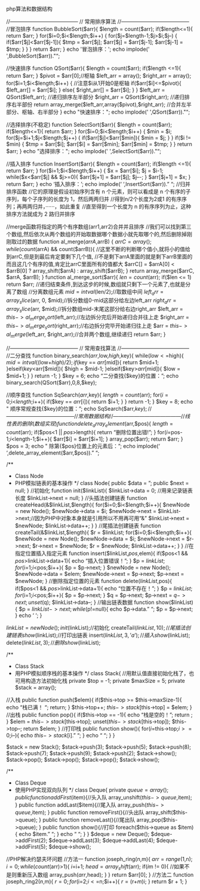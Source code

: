 php算法和数据结构

//—————————————
// 常用排序算法
//—————————————
//冒泡排序
function BubbleSort($arr){
    $length = count($arr);
    if($length<=1){ return $arr; } 
    for($i=0;$i<$length;$i++)
    { 
      for($j=$length-1;$j>$i;$j–)
      {
        if($arr[$j]<$arr[$j-1]){ 
          $tmp = $arr[$j]; 
          $arr[$j] = $arr[$j-1]; 
          $arr[$j-1] = $tmp; 
          } 
        } 
   } 
     return $arr; 
  } 
  echo '冒泡排序：'; 
  echo implode(' ',BubbleSort($arr))."“;

//快速排序
function QSort($arr){
  $length = count($arr);
  if($length <=1){ return $arr; } 
  $pivot = $arr[0];//枢轴 
  $left_arr = array(); 
  $right_arr = array(); 
  for($i=1;$i<$length;$i++)
  { //注意$i从1开始0是枢轴 
    if($arr[$i]<=$pivot){ $left_arr[] = $arr[$i]; }
    else{ $right_arr[] = $arr[$i]; } 
  } 
  $left_arr = QSort($left_arr);
  //递归排序左半部分 
  $right_arr = QSort($right_arr);
  //递归排序右半部份 
  return array_merge($left_arr,array($pivot),$right_arr);
  //合并左半部分、枢轴、右半部分 
} 
echo "快速排序："; 
echo implode(' ',QSort($arr))."“;

//选择排序(不稳定)
function SelectSort($arr){
  $length = count($arr);
  if($length<=1){ return $arr; } 
  for($i=0;$i<$length;$i++)
  { 
    $min = $i; 
    for($j=$i+1;$j<$length;$j++)
    { 
      if($arr[$j]<$arr[$min]){ $min = $j; } 
    } 
    if($i != $min)
    { 
      $tmp = $arr[$i]; 
      $arr[$i] = $arr[$min]; 
      $arr[$min] = $tmp; 
    } 
  } 
  return $arr; 
} 
echo "选择排序："; 
echo implode(' ',SelectSort($arr))."“;

//插入排序
function InsertSort($arr){
  $length = count($arr);
  if($length <=1){ return $arr; } 
  for($i=1;$i<$length;$i++)
  { 
    $x = $arr[$i]; 
    $j = $i-1; 
    while($x<$arr[$j] && $j>=0){
      $arr[$j+1] = $arr[$j];
      $j–-;
    }
  $arr[$j+1] = $x;
  }
  return $arr;
}
echo ‘插入排序：’;
echo implode(‘ ‘,InsertSort($arr)).”
“;
//归并排序函数
//它的原理是假设初始序列含有 n 个元素，则可以看成是 n 个有序的子序列，每个子序列的长度为 1，然后两两归并
//得到n/2个长度为2或1 的有序序列；再两两归并，······，如此重复
//直至得到一个长度为 n 的有序序列为止，这种排序方法就成为 2 路归并排序

//merge函数将指定的两个有序数组(arr1,arr2)合并并且排序
//我们可以找到第三个数组,然后依次从两个数组的开始取数据哪个数据小就先取哪个的,然后删除掉刚刚取过的数据
function al_merge($arrA,$arrB)
{
    $arrC = array();
    while(count($arrA) && count($arrB)){
        //这里不断的判断哪个值小,就将小的值给到arrC,但是到最后肯定要剩下几个值,
        //不是剩下arrA里面的就是剩下arrB里面的而且这几个有序的值,肯定比arrC里面所有的值都大
        $arrC[] = $arrA[0] < $arrB[0] ? array_shift($arrA) : array_shift($arrB);
    }
    return array_merge($arrC, $arrA, $arrB);
}
function al_merge_sort($arr){
    $len = count($arr);
    if($len <= 1) return $arr;
    //递归结束条件,到达这步的时候,数组就只剩下一个元素了,也就是分离了数组
    //分离数组元素
    $mid = intval($len/2);//取数组中间
    $left_arr = array_slice($arr, 0, $mid);//拆分数组0-mid这部分给左边left_arr
    $right_arr = array_slice($arr, $mid);//拆分数组mid-末尾这部分给右边right_arr
    $left_arr = $this->al_merge_sort($left_arr);//左边拆分完后开始递归合并往上走
    $right_arr = $this->al_merge_sort($right_arr);//右边拆分完毕开始递归往上走
    $arr = $this->al_merge($left_arr, $right_arr);//合并两个数组,继续递归
    return $arr;
}

//—————————————
// 常用查找算法
//—————————————
//二分查找
function binary_search($arr,$low,$high,$key){
while($low<=$high){ $mid = intval(($low+$high)/2); if($key == $arr[$mid]){ return $mid+1; }elseif($key<$arr[$mid]){ $high = $mid-1; }elseif($key>$arr[$mid]){
$low = $mid+1;
}
}
return -1;
}
$key = 6;
echo “二分查找{$key}的位置：”;
echo binary_search(QSort($arr),0,8,$key);

//顺序查找
function SqSearch($arr,$key){
$length = count($arr);
for($i=0;$i<$length;$i++){ if($key == $arr[$i]){ return $i+1; } } return -1; } $key = 8; echo "
顺序常规查找{$key}的位置：”;
echo SqSearch($arr,$key);
//—————————————
// 常用数据结构
//—————————————
//线性表的删除(数组实现)
function delete_array_element($arr,$pos){
$length = count($arr);
if($pos<1 || $pos>$length){
return “删除位置出错!”;
}
for($i=$pos-1;$i<$length-1;$i++){ $arr[$i] = $arr[$i+1]; } array_pop($arr); return $arr; } $pos = 3; echo "
除第{$pos}位置上的元素后：”;
echo implode(‘ ‘,delete_array_element($arr,$pos)).”
“;

/**
* Class Node
* PHP模拟链表的基本操作
*/
class Node{
public $data = ”;
public $next = null;
}
//初始化
function init($linkList){
$linkList->data = 0; //用来记录链表长度
$linkList->next = null;
}
//头插法创建链表
function createHead(&$linkList,$length){
for($i=0;$i<$length;$i++){ $newNode = new Node(); $newNode->data = $i;
$newNode->next = $linkList->next;//因为PHP中对象本身就是引用所以不用再可用“&”
$linkList->next = $newNode;
$linkList->data++;
}
}
//尾插法创建链表
function createTail(&$linkList,$length){
$r = $linkList;
for($i=0;$i<$length;$i++){ $newNode = new Node(); $newNode->data = $i;
$newNode->next = $r->next;
$r->next = $newNode;
$r = $newNode;
$linkList->data++;
}
}
//在指定位置插入指定元素
function insert($linkList,$pos,$elem){
if($pos<1 && $pos>$linkList->data+1){
echo “插入位置错误！”;
}
$p = $linkList;
for($i=1;$i<$pos;$i++){ $p = $p->next;
}
$newNode = new Node();
$newNode->data = $elem;
$newNode->next = $p->next;
$p->next = $newNode;
}
//删除指定位置的元素
function delete($linkList,$pos){
if($pos<1 && $pos>$linkList->data+1){
echo “位置不存在！”;
}
$p = $linkList;
for($i=1;$i<$pos;$i++){ $p = $p->next;
}
$q = $p->next;
$p->next = $q->next;
unset($q);
$linkList->data–;
}
//输出链表数据
function show($linkList){
$p = $linkList->next;
while($p!=null){
echo $p->data.” “;
$p = $p->next;
}
echo ‘
‘;
}

$linkList = new Node();
init($linkList);//初始化
createTail($linkList,10);//尾插法创建链表
show($linkList);//打印出链表
insert($linkList,3,’a’);//插入
show($linkList);
delete($linkList,3);//删除
show($linkList);

/**
* Class Stack
* 用PHP模拟顺序栈的基本操作
*/
class Stack{
//用默认值直接初始化栈了，也可用构造方法初始化栈
private $top = -1;
private $maxSize = 5;
private $stack = array();

//入栈
public function push($elem){
if($this->top >= $this->maxSize-1){
echo “栈已满！
“;
return;
}
$this->top++;
$this->stack[$this->top] = $elem;
}
//出栈
public function pop(){
if($this->top == -1){
echo “栈是空的！”;
return ;
}
$elem = $this->stack[$this->top];
unset($this->stack[$this->top]);
$this->top–;
return $elem;
}
//打印栈
public function show(){
for($i=$this->top;$i>=0;$i–){
echo $this->stack[$i].” “;
}
echo “
“;
}
}

$stack = new Stack();
$stack->push(3);
$stack->push(5);
$stack->push(8);
$stack->push(7);
$stack->push(9);
$stack->push(2);
$stack->show();
$stack->pop();
$stack->pop();
$stack->pop();
$stack->show();

/**
* Class Deque
* 使用PHP实现双向队列
*/
class Deque{
private $queue = array();
public function addFirst($item){//头入队
array_unshift($this->queue,$item);
}
public function addLast($item){//尾入队
array_push($this->queue,$item);
}
public function removeFirst(){//头出队
array_shift($this->queue);
}
public function removeLast(){//尾出队
array_pop($this->queue);
}
public function show(){//打印
foreach($this->queue as $item){
echo $item.” “;
}
echo “
“;
}
}
$deque = new Deque();
$deque->addFirst(2);
$deque->addLast(3);
$deque->addLast(4);
$deque->addFirst(5);
$deque->show();

//PHP解决约瑟夫环问题
//方法一
function joseph_ring($n,$m){
$arr = range(1,$n);
$i = 0;
while(count($arr)>1){
$i=$i+1;
$head = array_shift($arr);
if($i%$m != 0){ //如果不是则重新压入数组
array_push($arr,$head);
}
}
return $arr[0];
}
//方法二
function joseph_ring2($n,$m){
$r = 0;
for($i=2;$i<=$n;$i++){ $r = ($r+$m)%$i; } return $r + 1; }
